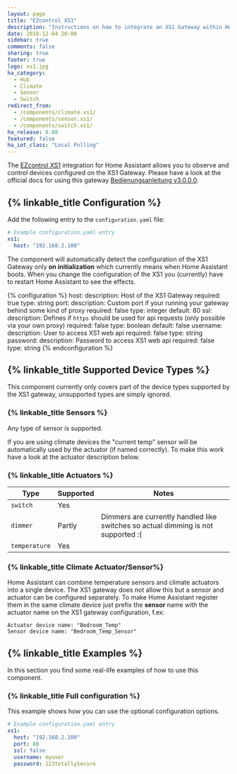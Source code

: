 ```yaml
---
layout: page
title: "EZcontrol XS1"
description: "Instructions on how to integrate an XS1 Gateway within Home Assistant."
date: 2018-12-04 20:00
sidebar: true
comments: false
sharing: true
footer: true
logo: xs1.jpg
ha_category: 
  - Hub
  - Climate
  - Sensor
  - Switch
redirect_from:
  - /components/climate.xs1/
  - /components/sensor.xs1/
  - /components/switch.xs1/
ha_release: 0.88
featured: false
ha_iot_class: "Local Polling"
---
```


The [EZcontrol XS1](http://www.ezcontrol.de/content/view/36/28/) integration for Home Assistant allows you to observe and control devices configured on the XS1 Gateway. Please have a look at the official docs for using this gateway [Bedienungsanleitung v3.0.0.0](http://www.ezcontrol.de/support/downloads/XS1/xs1manual/Bedienungsanleitung_EZcontrol_XS1_3.0.0.0-2.pdf).

## {% linkable_title Configuration %}

Add the following entry to the `configuration.yaml` file:

```yaml
# Example configuration.yaml entry
xs1:
  host: "192.168.2.100"
```

The component will automatically detect the configuration of the XS1 Gateway only **on initialization** which currently means when Home Assistant boots. When you change the configuration of the XS1 you (currently) have to restart Home Assistant to see the effects.

{% configuration %}
host:
  description: Host of the XS1 Gateway
  required: true
  type: string
port:
  description: Custom port if your running your gateway behind some kind of proxy
  required: false
  type: integer
  default: 80
ssl:
  description: Defines if `https` should be used for api requests  (only possible via your own proxy)
  required: false
  type: boolean
  default: false
username:
  description: User to access XS1 web api
  required: false
  type: string
password:
  description: Password to access XS1 web api
  required: false
  type: string
{% endconfiguration %}

## {% linkable_title Supported Device Types %}

<p class='note warning'>
This component currently only covers part of the device types supported by the XS1 gateway, unsupported types are simply ignored.
</p>

### {% linkable_title Sensors %}

Any type of sensor is supported.

<p class='note warning'>
If you are using climate devices the "current temp" sensor will be automatically used by the actuator (if named correctly). To make this work have a look at the actuator description below.
</p>

### {% linkable_title Actuators %}

| Type          | Supported | Notes                                            |
|---------------|-----------|--------------------------------------------------|
| `switch`      | Yes       |                                                  |
| `dimmer`      | Partly    | Dimmers are currently handled like switches so actual dimming is not supported :(|
| `temperature` | Yes       |                                                  |
 
 
### {% linkable_title Climate Actuator/Sensor%}

Home Assistant can combine temperature sensors and climate actuators into a single device. The XS1 gateway does not allow this but a sensor and actuator can be configured separately. To make Home Assistant register them in the same climate device just prefix the **sensor** name with the actuator name on the XS1 gateway configuration, f.ex:

```text
Actuator device name: "Bedroom_Temp"
Sensor device name: "Bedroom_Temp_Sensor"
```

## {% linkable_title Examples %}

In this section you find some real-life examples of how to use this component.

### {% linkable_title Full configuration %}

This example shows how you can use the optional configuration options.

```yaml
# Example configuration.yaml entry
xs1:
  host: "192.168.2.100"
  port: 80
  ssl: false
  username: myuser
  password: 123totallySecure
```
